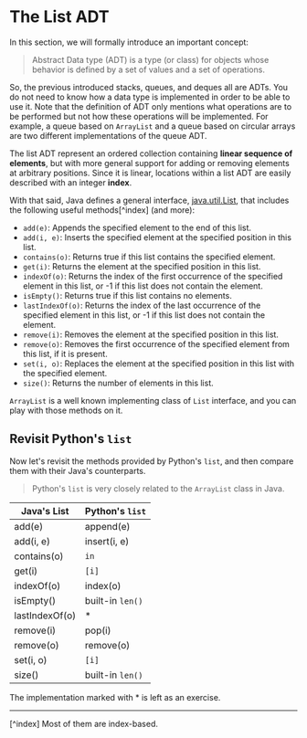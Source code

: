 # The List ADT
In this section, we will formally introduce an important concept: 

> Abstract Data type (ADT) is a type (or class) for objects whose behavior is defined by a set of values and a set of operations.

So, the previous introduced stacks, queues, and deques all are ADTs. You do not need to know how a data type is implemented in order to be able to use it. Note that the definition of ADT only mentions what operations are to be performed but not how these operations will be implemented. For example, a queue based on `ArrayList` and a queue based on circular arrays are two different implementations of the queue ADT.

The list ADT represent an ordered collection containing **linear sequence of elements**, but with more general support for adding or removing elements at arbitrary positions. Since it is linear, locations within a list ADT are easily described with an integer **index**.

With that said, Java defines a general interface, [java.util.List](https://docs.oracle.com/en/java/javase/11/docs/api/java.base/java/util/List.html), that includes the following useful methods[^index] (and more):

- `add(e)`: Appends the specified element to the end of this list.
- `add(i, e)`: Inserts the specified element at the specified position in this list.
- `contains(o)`: Returns true if this list contains the specified element.
- `get(i)`: Returns the element at the specified position in this list.
- `indexOf(o)`: Returns the index of the first occurrence of the specified element in this list, or -1 if this list does not contain the element.
- `isEmpty()`: Returns true if this list contains no elements.
- `lastIndexOf​(o)`: Returns the index of the last occurrence of the specified element in this list, or -1 if this list does not contain the element.
- `remove(i)`: Removes the element at the specified position in this list.
- `remove(o)`: Removes the first occurrence of the specified element from this list, if it is present.
- `set(i, o)`: Replaces the element at the specified position in this list with the specified element.
- `size()`: Returns the number of elements in this list.

`ArrayList` is a well known implementing class of `List` interface, and you can play with those methods on it.

## Revisit Python's `list`
Now let's revisit the methods provided by Python's `list`, and then compare them with their Java's counterparts.

> Python's `list` is very closely related to the `ArrayList` class in Java.

|  Java's List |  Python's `list` |
| ------------- | --------------- |
| add(e)      |  append(e)    |
| add(i, e)  |  insert(i, e) |
| contains(o) | `in` |
| get(i) | `[i]` |
| indexOf(o) | index(o) |
| isEmpty() | built-in `len()` |
| lastIndexOf​(o) | * |
| remove(i) | pop(i) |
| remove(o) | remove(o) |
| set(i, o) | `[i]` |
| size() | built-in `len()` |

The implementation marked with * is left as an exercise.

---
[^index] Most of them are index-based.